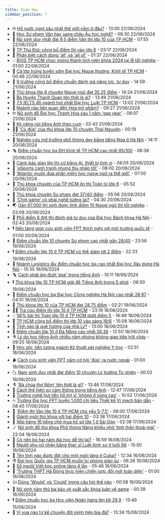 ```yaml
---
title: Giáo dục
sidebar_position: 7
---
```


<!-- vnexpress-giao-duc:START -->
- 🤓 [Hồ nước ngọt sâu nhất thế giới nằm ở đâu?](https://vnexpress.net/ho-nuoc-ngot-sau-nhat-the-gioi-nam-o-dau-4760327.html) - 13:00 22/06/2024
- 🦆 [Học Sư phạm Văn hay sang châu Âu học nghề?](https://vnexpress.net/hoc-su-pham-van-hay-sang-chau-au-hoc-nghe-4761183.html) - 09:30 22/06/2024
- 🦩 [Nữ sinh duy nhất đạt 9,5 điểm Văn thi lớp 10 của TP HCM](https://vnexpress.net/nu-sinh-duy-nhat-dat-9-5-diem-van-thi-lop-10-cua-tp-hcm-4760807.html) - 07:55 22/06/2024
- 🌮 [TP Thủ Đức công bố điểm thi vào lớp 6](https://vnexpress.net/tp-thu-duc-cong-bo-diem-thi-vao-lop-6-4761289.html) - 03:17 22/06/2024
- 🔭 [Phân biệt cách dùng &#39;all&#39; và &#39;all of&#39;](https://vnexpress.net/phan-biet-cach-dung-all-va-all-of-4761251.html) - 01:37 22/06/2024
- 💡 [BVIS TP HCM chúc mừng thành tích niên khóa 2024 tại lễ tốt nghiệp](https://vnexpress.net/bvis-tp-hcm-chuc-mung-thanh-tich-nien-khoa-2024-tai-le-tot-nghiep-4761094.html) - 01:00 22/06/2024
- 🥰 [Cả lớp trúng tuyển sớm Đại học Ngoại thương, Kinh tế TP HCM](https://vnexpress.net/ca-lop-trung-tuyen-som-dai-hoc-ngoai-thuong-kinh-te-tp-hcm-4761128.html) - 00:46 22/06/2024
- 🐲 [9 trường công bố điểm chuẩn đánh giá năng lực, tư duy](https://vnexpress.net/9-truong-cong-bo-diem-chuan-danh-gia-nang-luc-tu-duy-4759134.html) - 14:59 21/06/2024
- 🦒 [Thủ khoa lớp 6 chuyên Ngoại ngữ đạt 35,25 điểm](https://vnexpress.net/diem-chuan-lop-6-chuyen-ngoai-ngu-nam-2024-4761175.html) - 14:24 21/06/2024
- 🦆 [Bà Huyện Thanh Quan tên thật là gì?](https://vnexpress.net/ba-huyen-thanh-quan-ten-that-la-gi-4761086.html) - 13:49 21/06/2024
- 🧰 [7.5 IELTS đỗ ngành hot nhất Đại học Luật TP HCM](https://vnexpress.net/7-5-ielts-do-nganh-hot-nhat-dai-hoc-luat-tp-hcm-4761163.html) - 13:02 21/06/2024
- 🐘 [Ngành nào liên quan đến Hóa mỹ phẩm?](https://vnexpress.net/nganh-nao-lien-quan-den-hoa-my-pham-4759378.html) - 09:27 21/06/2024
- 🤓 [Nữ sinh đỗ Đại học Thanh Hoa sau 1 năm &#39;gap year&#39;](https://vnexpress.net/nu-sinh-do-dai-hoc-thanh-hoa-sau-1-nam-gap-year-4760009.html) - 08:07 21/06/2024
- 🧰 [Kỹ năng nói tiếng Anh theo cụm](https://vnexpress.net/ky-nang-noi-tieng-anh-theo-cum-4760285.html) - 02:42 21/06/2024
- 🧑‍💻 [&#39;Cú đúp&#39; của thủ khoa lớp 10 chuyên Thái Nguyên](https://vnexpress.net/cu-dup-cua-thu-khoa-lop-10-chuyen-thai-nguyen-4759587.html) - 00:19 21/06/2024
- 🫶 [Nghiên cứu mở trường phổ thông dạy bằng tiếng Nga ở Hà Nội](https://vnexpress.net/nghien-cuu-mo-truong-pho-thong-day-bang-tieng-nga-o-ha-noi-4760786.html) - 14:11 20/06/2024
- 🪜 [Điểm chuẩn học bạ ĐH Kinh tế TP HCM cao nhất 85/100](https://vnexpress.net/diem-chuan-hoc-ba-dai-hoc-kinh-te-tp-hcm-2024-4760576.html) - 08:38 20/06/2024
- 🎊 [Cảnh báo gian lận thi cử bằng AI, thiết bị tinh vi](https://vnexpress.net/canh-bao-gian-lan-thi-cu-bang-ai-thiet-bi-tinh-vi-4760509.html) - 08:05 20/06/2024
- 🧐 [&#39;eSports cạnh tranh nhưng thu nhập tốt&#39;](https://vnexpress.net/esports-canh-tranh-nhung-thu-nhap-tot-4760628.html) - 08:00 20/06/2024
- 🌈 [&#39;Atlantic muốn đưa phần mềm học ngoại ngữ ra thế giới&#39;](https://vnexpress.net/atlantic-muon-dua-phan-mem-hoc-ngoai-ngu-ra-the-gioi-4755927.html) - 07:00 20/06/2024
- 🥰 [Thủ khoa chuyên của TP HCM ôn thi Toán từ lớp 6](https://vnexpress.net/thu-khoa-chuyen-cua-tp-hcm-on-thi-toan-tu-lop-6-4760277.html) - 05:52 20/06/2024
- 🎡 [Thủ khoa chuyên Sư phạm đạt 37/40 điểm](https://vnexpress.net/thu-khoa-chuyen-su-pham-dat-37-40-diem-4760558.html) - 05:06 20/06/2024
- 🎊 [&#39;Chơi game&#39; có phải nghề tương lai?](https://vnexpress.net/choi-game-co-phai-nghe-tuong-lai-4760128.html) - 04:30 20/06/2024
- 🌏 [Gần 67.000 thí sinh được tính điểm 10 Ngoại ngữ thi tốt nghiệp](https://vnexpress.net/gan-67-000-thi-sinh-duoc-tinh-diem-10-ngoai-ngu-thi-tot-nghiep-4760437.html) - 03:08 20/06/2024
- 🥸 [Phổ điểm 6 đợt thi đánh giá tư duy của Đại học Bách khoa Hà Nội](https://vnexpress.net/pho-diem-6-dot-thi-danh-gia-tu-duy-nam-2024-cua-dai-hoc-bach-khoa-ha-noi-4760417.html) - 02:43 20/06/2024
- 🕴 [Nền tảng giúp cựu sinh viên FPT thích nghi với môi trường quốc tế](https://vnexpress.net/nen-tang-giup-cuu-sinh-vien-fpt-thich-nghi-voi-moi-truong-quoc-te-4759179.html) - 01:00 20/06/2024
- 💂 [Điểm chuẩn lớp 10 chuyên Sư phạm cao nhất gần 28/40](https://vnexpress.net/diem-chuan-lop-10-chuyen-su-pham-cao-nhat-gan-28-40-4755162.html) - 23:56 19/06/2024
- 🕴 [Điểm chuẩn lớp 10 ở TP HCM có thể giảm tới 2 điểm](https://vnexpress.net/diem-chuan-lop-10-o-tp-hcm-co-the-giam-toi-2-diem-4760030.html) - 22:33 19/06/2024
- 🌋 [Ngành Logistics lấy điểm chuẩn học bạ cao nhất Đại học Xây dựng Hà Nội](https://vnexpress.net/diem-chuan-hoc-ba-dai-hoc-xay-dung-ha-noi-2024-4760313.html) - 15:35 19/06/2024
- 🪜 [Cách phát âm đuôi &#39;ese&#39; trong tiếng Anh](https://vnexpress.net/cach-phat-am-duoi-ese-trong-tieng-anh-4760281.html) - 10:11 19/06/2024
- 🕴 [Thủ khoa lớp 10 TP HCM giải đề Tiếng Anh trong 5 phút](https://vnexpress.net/thu-khoa-lop-10-tp-hcm-giai-de-tieng-anh-trong-5-phut-4760148.html) - 06:50 19/06/2024
- 🎃 [Điểm chuẩn học bạ Đại học Công nghiệp Hà Nội cao nhất 28,97](https://vnexpress.net/diem-chuan-hoc-ba-dai-hoc-cong-nghiep-ha-noi-nam-2024-4760089.html) - 04:51 19/06/2024
- 🦏 [Thủ khoa lớp 10 của TP HCM đạt 28,75 điểm](https://vnexpress.net/thu-khoa-lop-10-cua-tp-hcm-dat-28-75-diem-4759998.html) - 02:21 19/06/2024
- 🧑‍🏫 [Tra cứu điểm thi lớp 10 ở TP HCM](https://vnexpress.net/tra-cuu-diem-thi-lop-10-tp-hcm-nam-2024-4759909.html) - 23:19 18/06/2024
- 💡 [56% bài thi Toán lớp 10 ở TP HCM dưới điểm 5](https://vnexpress.net/56-bai-thi-toan-lop-10-o-tp-hcm-duoi-diem-5-4759901.html) - 16:49 18/06/2024
- 🐎 [TP HCM công bố điểm thi lớp 10 vào sáng 19/6](https://vnexpress.net/tp-hcm-cong-bo-diem-thi-lop-10-vao-sang-19-6-4759741.html) - 15:08 18/06/2024
- 🧰 [Tỉnh nào là quê hương của nhà Lý?](https://vnexpress.net/tinh-nao-la-que-huong-cua-nha-ly-4759850.html) - 13:00 18/06/2024
- 🙉 [Điểm chuẩn lớp 10 ở Đà Nẵng cao nhất 58,38](https://vnexpress.net/diem-chuan-lop-10-da-nang-2024-4759865.html) - 12:50 18/06/2024
- ⚗️ [Lý do học tiếng Anh nhiều năm nhưng không giao tiếp trôi chảy](https://vnexpress.net/ly-do-hoc-tieng-anh-nhieu-nam-nhung-khong-giao-tiep-troi-chay-4758938.html) - 09:25 18/06/2024
- 🌝 [Học phí, tiền lương ngành Kỹ thuật xét nghiệm Y học](https://vnexpress.net/hoc-phi-tien-luong-nganh-ky-thuat-xet-nghiem-y-hoc-4757723.html) - 02:51 18/06/2024
- ⛽️ [Cách cựu sinh viên FPT nắm cơ hội &#39;đúp&#39; ra nước ngoài](https://vnexpress.net/cach-cuu-sinh-vien-fpt-nam-co-hoi-dup-ra-nuoc-ngoai-4758847.html) - 01:00 18/06/2024
- 🌜 [Nam sinh duy nhất đạt điểm 10 chuyên Lý trường Tự nhiên](https://vnexpress.net/nam-sinh-duy-nhat-dat-diem-10-chuyen-ly-truong-tu-nhien-4758933.html) - 00:02 18/06/2024
- ⚗️ [&#39;Bà chúa thơ Nôm&#39; tên thật là gì?](https://vnexpress.net/ba-chua-tho-nom-ten-that-la-gi-4759372.html) - 13:46 17/06/2024
- 🧰 [Cách thể hiện sự cảm thông trong tiếng Anh](https://vnexpress.net/cach-the-hien-su-cam-thong-trong-tieng-anh-4759415.html) - 12:47 17/06/2024
- 🤗 [Trường nghề hụt tiền hỗ trợ vì &#39;không ở vùng cao&#39;](https://vnexpress.net/truong-nghe-hut-tien-ho-tro-vi-khong-o-vung-cao-4759277.html) - 10:53 17/06/2024
- 🔥 [Trường Đại học FPT tuyển 1.000 chỉ tiêu Thiết kế Vi mạch bán dẫn](https://vnexpress.net/truong-dai-hoc-fpt-tuyen-1-000-chi-tieu-thiet-ke-vi-mach-ban-dan-4759217.html) - 08:45 17/06/2024
- 💪 [&#39;Điểm thi Văn lớp 10 ở TP HCM chủ yếu 5-7,5&#39;](https://vnexpress.net/diem-thi-van-lop-10-o-tp-hcm-chu-yeu-5-7-5-4758985.html) - 08:00 17/06/2024
- 💂 [Giành ngôi thủ khoa với hai điểm 10](https://vnexpress.net/gianh-ngoi-thu-khoa-voi-hai-diem-10-4759056.html) - 03:38 17/06/2024
- 🌮 [Xếp hàng 16 tiếng chờ mua hồ sơ lớp 1 ở Sài Gòn](https://vnexpress.net/xep-hang-16-tieng-cho-mua-ho-so-lop-1-o-sai-gon-4759058.html) - 02:38 17/06/2024
- 🪄 [Nữ sinh đỗ thủ khoa Phổ thông Năng khiếu nhờ &#39;tinh thần thoải mái&#39;](https://vnexpress.net/nu-sinh-do-thu-khoa-pho-thong-nang-khieu-nho-tinh-than-thoai-mai-4758837.html) - 22:04 16/06/2024
- 🎡 [Có nên bỏ hai năm đại học để thi lại?](https://vnexpress.net/co-nen-bo-hai-nam-dai-hoc-de-thi-lai-4753481.html) - 16:59 16/06/2024
- 🌈 [Người phụ nữ nhận bằng thạc sĩ Luật hình sự ở tuổi 66](https://vnexpress.net/nguoi-phu-nu-nhan-bang-thac-si-luat-hinh-su-o-tuoi-66-4758987.html) - 15:50 16/06/2024
- 🎊 [Tên tỉnh nào được đặt cho một ngôi làng ở Cuba?](https://vnexpress.net/ten-tinh-nao-duoc-dat-cho-mot-ngoi-lang-o-cuba-4758894.html) - 12:34 16/06/2024
- ⚗️ [Đại học Quốc gia TP HCM muốn tự phong giáo sư](https://vnexpress.net/dai-hoc-quoc-gia-tp-hcm-muon-tu-phong-giao-su-4758509.html) - 06:28 16/06/2024
- 🌁 [Số người Việt học online tăng 4 lần](https://vnexpress.net/so-nguoi-viet-hoc-online-tang-4-lan-4758765.html) - 05:48 16/06/2024
- 🦏 [&#39;Trường THPT Hà Đông thực hiện chiến lược đổi mới toàn diện&#39;](https://vnexpress.net/truong-thpt-ha-dong-thuc-hien-chien-luoc-doi-moi-toan-dien-4758802.html) - 01:00 16/06/2024
- 👍 [Dùng &#39;Would&#39; và &#39;Could&#39; trong câu hỏi thế nào](https://vnexpress.net/dung-would-va-could-trong-cau-hoi-the-nao-4758810.html) - 00:58 16/06/2024
- 🌈 [Nữ sinh năm thứ ba bảo vệ xuất sắc khóa luận về game](https://vnexpress.net/nu-sinh-nam-thu-ba-bao-ve-xuat-sac-khoa-luan-ve-game-4757390.html) - 00:39 16/06/2024
- 🕴 [Điểm chuẩn học bạ Học viện Ngân hàng lên tới 29,9](https://vnexpress.net/diem-chuan-hoc-ba-hoc-vien-ngan-hang-nam-2024-4758742.html) - 13:49 15/06/2024
- 🧰 [Vị vua nào tự kể chuyện đời mình trên bia đá?](https://vnexpress.net/vi-vua-nao-tu-ke-chuyen-doi-minh-tren-bia-da-4758706.html) - 13:34 15/06/2024<!-- vnexpress-giao-duc:END -->
